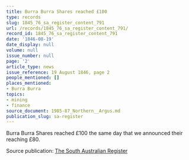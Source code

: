 ```yaml
---
title: Burra Burra Shares reached £100
type: records
slug: 1845_76_sa_register_content_791
url: /records/1845_76_sa_register_content_791/
record_id: 1845_76_sa_register_content_791
date: '1846-08-19'
date_display: null
volume: null
issue_number: null
page: '2'
article_type: news
issue_reference: 19 August 1846, page 2
people_mentioned: []
places_mentioned:
- Burra Burra
topics:
- mining
- finance
source_document: 1985-87_Northern__Argus.md
publication_slug: sa-register
---
```


Burra Burra Shares reached £100 the same day that we announced their reaching £80.

Source publication: [The South Australian Register](/publications/sa-register/)
